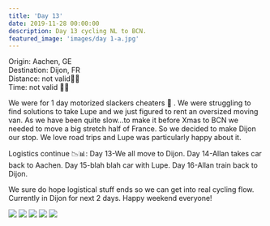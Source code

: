 ```yaml
---
title: 'Day 13'
date: 2019-11-28 00:00:00
description: Day 13 cycling NL to BCN.
featured_image: 'images/day 1-a.jpg'
---
```

Origin: Aachen, GE <br>
Destination: Dijon, FR <br>
Distance: not valid🚙🚐 <br>
Time: not valid 🚗🚚 <br>

We were for 1 day motorized slackers cheaters 🙈 . We were struggling to find solutions to take Lupe and we just figured to rent an oversized moving van. As we have been quite slow...to make it before Xmas to BCN we needed to move a big stretch half of France. So we decided to make Dijon our stop. We love road trips and Lupe was particularly happy about it.

Logistics continue 📉📊: Day 13-We all move to Dijon. Day 14-Allan takes car back to Aachen. Day 15-blah blah car with Lupe. Day 16-Allan train back to Dijon.

We sure do hope logistical stuff ends so we can get into real cycling flow. Currently in Dijon for next 2 days. Happy weekend everyone!

<div class="gallery" data-columns="1">
	<img src="/images/day 2-b.png">
	<img src="/images/day 2-c.png">
	<img src="/images/day 2-d.jpeg">
	<img src="/images/day 2-f.jpeg">
	<img src="/images/day 2-g.jpeg">
</div>

